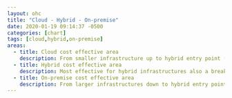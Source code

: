 ```yaml
---
layout: ohc
title: "Cloud - Hybrid - On-premise"
date: 2020-01-19 09:14:37 -0500
categories: [chart]
tags: [cloud,hybrid,on-premise]
areas:
  - title: Cloud cost effective area
    description: From smaller infrastructure up to hybrid entry point (CH) even up to the intersect with the on-premise curve.
  - title: Hybrid cost effective area
    description: Most effective for hybrid infrastructures also a breaking point for cloud and on-premise.
  - title: On-premise cost effective area
    description: From larger infrastructures down to hybrid entry point (HO) even down to the intersect with the cloud curve. 
---
```


